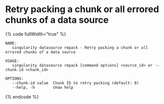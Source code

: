 # Retry packing a chunk or all errored chunks of a data source

{% code fullWidth="true" %}
```
NAME:
   singularity datasource repack - Retry packing a chunk or all errored chunks of a data source

USAGE:
   singularity datasource repack [command options] <source_id> or --chunk-id <chunk_id>

OPTIONS:
   --chunk-id value  Chunk ID to retry packing (default: 0)
   --help, -h        show help
```
{% endcode %}
